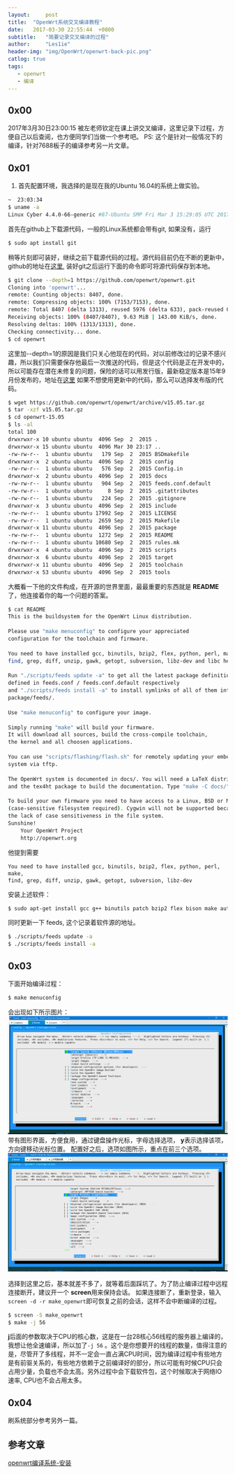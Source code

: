 ```yaml
---
layout:		post
title:	"OpenWrt系统交叉编译教程"
date:	2017-03-30 22:55:44  +0800
subtitle:	"简要记录交叉编译的过程"
author:		"Les1ie"
header-img: "img/OpenWrt/openwrt-back-pic.png"
catlog: true
tags: 
   - openwrt 
   - 编译
---
```

## 0x00 
2017年3月30日23:00:15
被左老师钦定在课上讲交叉编译，这里记录下过程，方便自己以后查阅，也方便同学们当做一个参考吧。
PS: 这个是针对一般情况下的编译，针对7688板子的编译参考另一片文章。


## 0x01
1. 首先配置环境，我选择的是现在我的Ubuntu 16.04的系统上做实验。
```bash
~  23:03:34
$ uname -a
Linux Cyber 4.4.0-66-generic #87-Ubuntu SMP Fri Mar 3 15:29:05 UTC 2017 x86_64 x86_64 x86_64 GNU/Linux
```
首先在github上下载源代码，一般的Linux系统都会带有git, 如果没有，运行
```bash
$ sudo apt install git
```
稍等片刻即可装好，继续之前下载源代码的过程。源代码目前仍在不断的更新中，github的地址在[这里](https://github.com/openwrt/openwrt), 装好git之后运行下面的命令即可将源代码保存到本地。
```bash
$ git clone --depth=1 https://github.com/openwrt/openwrt.git
Cloning into 'openwrt'...
remote: Counting objects: 8407, done.
remote: Compressing objects: 100% (7153/7153), done.
remote: Total 8407 (delta 1313), reused 5976 (delta 633), pack-reused 0
Receiving objects: 100% (8407/8407), 9.63 MiB | 143.00 KiB/s, done.
Resolving deltas: 100% (1313/1313), done.
Checking connectivity... done.
$ cd openwrt
```
这里加--depth=1的原因是我们只关心他现在的代码，对以前修改过的记录不感兴趣，所以我们只需要保存他最后一次推送的代码，但是这个代码是正在开发中的，所以可能存在潜在未修复的问题，保险的话可以用发行版，最新稳定版本是15年9月份发布的，地址在[这里](https://github.com/openwrt/openwrt/archive/v15.05.zip)
如果不想使用更新中的代码，那么可以选择发布版的代码。
```bash
$ wget https://github.com/openwrt/openwrt/archive/v15.05.tar.gz
$ tar -xzf v15.05.tar.gz
$ cd openwrt-15.05
$ ls -al
total 100
drwxrwxr-x 10 ubuntu ubuntu  4096 Sep  2  2015 .
drwxrwxr-x 15 ubuntu ubuntu  4096 Mar 30 23:17 ..
-rw-rw-r--  1 ubuntu ubuntu   179 Sep  2  2015 BSDmakefile
drwxrwxr-x  2 ubuntu ubuntu  4096 Sep  2  2015 config
-rw-rw-r--  1 ubuntu ubuntu   576 Sep  2  2015 Config.in
drwxrwxr-x  2 ubuntu ubuntu  4096 Sep  2  2015 docs
-rw-rw-r--  1 ubuntu ubuntu   904 Sep  2  2015 feeds.conf.default
-rw-rw-r--  1 ubuntu ubuntu     8 Sep  2  2015 .gitattributes
-rw-rw-r--  1 ubuntu ubuntu   224 Sep  2  2015 .gitignore
drwxrwxr-x  3 ubuntu ubuntu  4096 Sep  2  2015 include
-rw-rw-r--  1 ubuntu ubuntu 17992 Sep  2  2015 LICENSE
-rw-rw-r--  1 ubuntu ubuntu  2659 Sep  2  2015 Makefile
drwxrwxr-x 11 ubuntu ubuntu  4096 Sep  2  2015 package
-rw-rw-r--  1 ubuntu ubuntu  1272 Sep  2  2015 README
-rw-rw-r--  1 ubuntu ubuntu 10680 Sep  2  2015 rules.mk
drwxrwxr-x  4 ubuntu ubuntu  4096 Sep  2  2015 scripts
drwxrwxr-x  6 ubuntu ubuntu  4096 Sep  2  2015 target
drwxrwxr-x 11 ubuntu ubuntu  4096 Sep  2  2015 toolchain
drwxrwxr-x 53 ubuntu ubuntu  4096 Sep  2  2015 tools
```
大概看一下他的文件构成，在开源的世界里面，最最重要的东西就是 **README**了，他连接着你的每一个问题的答案。

```bash
$ cat README 
This is the buildsystem for the OpenWrt Linux distribution.

Please use "make menuconfig" to configure your appreciated
configuration for the toolchain and firmware.

You need to have installed gcc, binutils, bzip2, flex, python, perl, make,
find, grep, diff, unzip, gawk, getopt, subversion, libz-dev and libc headers.

Run "./scripts/feeds update -a" to get all the latest package definitions
defined in feeds.conf / feeds.conf.default respectively
and "./scripts/feeds install -a" to install symlinks of all of them into
package/feeds/.

Use "make menuconfig" to configure your image.

Simply running "make" will build your firmware.
It will download all sources, build the cross-compile toolchain, 
the kernel and all choosen applications.

You can use "scripts/flashing/flash.sh" for remotely updating your embedded
system via tftp.

The OpenWrt system is documented in docs/. You will need a LaTeX distribution
and the tex4ht package to build the documentation. Type "make -C docs/" to build it.

To build your own firmware you need to have access to a Linux, BSD or MacOSX system
(case-sensitive filesystem required). Cygwin will not be supported because of
the lack of case sensitiveness in the file system.
Sunshine!
	Your OpenWrt Project
	http://openwrt.org

```

他提到需要
```
You need to have installed gcc, binutils, bzip2, flex, python, perl, make,
find, grep, diff, unzip, gawk, getopt, subversion, libz-dev
```
安装上述软件：

```bash
$ sudo apt-get install gcc g++ binutils patch bzip2 flex bison make autoconf gettext texinfo unzip sharutils subversion libncurses5-dev ncurses-term zlib1g-dev -y
```

同时更新一下 feeds, 这个记录着软件源的地址。
```bash
$ ./scripts/feeds update -a
$ ./scripts/feeds install -a
```

## 0x03
下面开始编译过程：

```bash
$ make menuconfig
```
会出现如下所示图片：
![make menuconfig](/img/Openwrt/make-menuconfig.png)
带有图形界面，方便食用，通过键盘操作光标，字母选择选项， **y**表示选择该项， 方向键移动光标位置。
配置好之后，选项如图所示，重点在前三个选项。 
![finsh menuconfig](/img/OpenWrt/menuconfig-result.png)

选择到这里之后，基本就差不多了，就等着后面踩坑了。为了防止编译过程中远程连接断开，建议开一个 **screen**用来保持会话。 如果连接断了，重新登录，输入`screen -d -r make_openwrt`即可恢复之前的会话，这样不会中断编译的过程。
```bash
$ screen -S make_openwrt
$ make -j 56
```
**j**后面的参数取决于CPU的核心数，这是在一台28核心56线程的服务器上编译的，我想让他全速编译，所以加了`-j 56` 。这个是你想要开的线程的数量，值得注意的是，尽管开了多线程，并不一定会一直占满CPU时间，因为编译过程中有些地方是有前驱关系的，有些地方依赖于之前编译好的部分，所以可能有时候CPU只会占用少量，负载也不会太高。另外过程中会下载软件包，这个时候取决于网络IO速率, CPU也不会占用太多。

##  0x04
刷系统部分参考另外一篇。












## 参考文章
[openwrt编译系统-安装](https://wiki.openwrt.org/zh-cn/doc/howto/buildroot.exigence)

